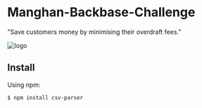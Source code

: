 [logo]: 	https://svgshare.com/i/Y_7.svg

# Manghan-Backbase-Challenge
"Save customers money by minimising their overdraft fees."

![logo][logo]


## Install

Using npm:

```console
$ npm install csv-parser
```
